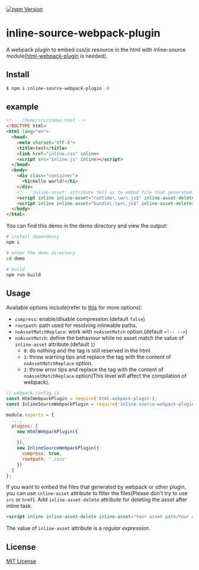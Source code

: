 <a href="https://www.npmjs.com/package/inline-source-webpack-plugin"><img src="https://img.shields.io/npm/v/inline-source-webpack-plugin.svg" alt="npm Version"></a>

# inline-source-webpack-plugin

A webpack plugin to embed css/js resource in the html with inline-source module([html-webpack-plugin](https://github.com/jantimon/html-webpack-plugin) is needed).

## Install

```bash
$ npm i inline-source-webpack-plugin -D
```

## example

```html
<!-- ./demo/src/index.html -->
<!DOCTYPE html>
<html lang="en">
  <head>
    <meta charset="UTF-8">
    <title>test</title>
    <link href="inline.css" inline>
    <script src="inline.js" inline></script>
  </head>
  <body>
    <div class="container">
      <h1>hello world!</h1>
    </div>
    <!-- 'inline-asset' attribute tell us to embed file that generated by webpack -->
    <script inline inline-asset="runtime\.\w+\.js$" inline-asset-delete></script>
    <script inline inline-asset="bundle\.\w+\.js$" inline-asset-delete></script>
  </body>
</html>
```

You can find this demo in the demo directory and view the output:

```bash
# install dependency
npm i

# enter the demo directory
cd demo

# build
npm run build
```

## Usage

Available options include(refer to [this](https://github.com/popeindustries/inline-source#usage) for more options):

- `compress`: enable/disable compression.(default `false`)
- `rootpath`: path used for resolving inlineable paths.
- `noAssetMatchReplace`: work with `noAssetMatch` option.(default `<!-- -->`)
- `noAssetMatch`: define the behaviour while no asset match the value of `inline-asset` attribute.(default `1`)
  - `0`: do nothing and the tag is still reserved in the html.
  - `1`: throw warning tips and replace the tag with the content of `noAssetMatchReplace` option.
  - `2`: throw error tips and replace the tag with the content of `noAssetMatchReplace` option(This level will affect the compilation of webpack).

```javascript
// webpack.config.js
const HtmlWebpackPlugin = require('html-webpack-plugin');
const InlineSourceWebpackPlugin = require('inline-source-webpack-plugin');

module.exports = {
  ...,
  plugins: [
    new HtmlWebpackPlugin({
      ...
    }),
    new InlineSourceWebpackPlugin({
      compress: true,
      rootpath: './src'
    })
  ]
};
```

If you want to embed the files that generated by webpack or other plugin, you can use `inline-asset` attribute to filter the files(Please don't try to use `src` or `href`).
Add `inline-asset-delete` attribute for deleting the asset after inline task.

```html
<script inline inline-asset-delete inline-asset="Your asset path/Your asset name"></script>
```

The value of `inline-asset` attribute is a *regular expression*.

## License

[MIT License](https://github.com/KyLeoHC/inline-source-webpack-plugin/blob/master/LICENSE)
